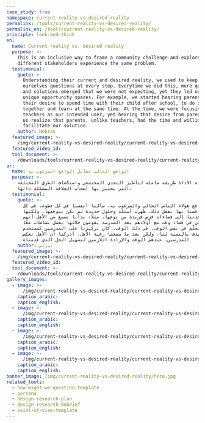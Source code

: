 ```yaml
---
case_study: true
namespace: current-reality-vs-desired-reality
permalink: /tools/current-reality-vs-desired-reality/
permalink_en: /tools/current-reality-vs-desired-reality/
principle: look-and-think
en:
  name: Current reality vs. desired reality
  purpose: >-
    This is an inclusive way to frame a community challenge and explore how
    different stakeholders experience the same problem.
  testimonial:
    quote: >-
      Understanding their current and desired reality, we used to keep asking
      ourselves questions at every step. Everytime we did this, more questions
      and solutions emerged that we were not expecting, yet they led us to
      unique opportunity spaces. For example, we started hearing parents state
      their desire to spend time with their child after school, to do something
      together and learn at the same time. At the time, we were focusing on
      teachers as our intended user, yet hearing that desire from parents made
      us realize that parents, unlike teachers, had the time and willingness to
      facilitate our solution.
    author: Nebras
  featured_image: >-
    /img/current-reality-vs-desired-reality/current-reality-vs-desired-reality-en.jpg
  featured_video_id:
  tool_document: >-
    /downloads/tools/current-reality-vs-desired-reality/current-reality-vs-desired-reality-en.pdf
ar:
  name: الواقع الحالي مقابل الواقع المرغوب به
  purpose: >-
    تعد هذه الأداة طريقة شاملة لتأطير التحدي المجتمعي واستكشاف الطرق المختلفة
    التي يختبر بها أصحاب العلاقة المشكلة ذاتها.
  testimonial:
    quote: >-
      لفهم واقع هؤلاء الناس الحالي والمرغوب به، سألنا أنفسنا في كل خطوة. في كل
      مرة قمنا بها بفعل ذلك، ظهرت أسئلة وحلول جديدة لم نكن نتوقعها، ولكنها
      أخذتنا إلى فضاءات فرص فريدة من نوعها. مثلًا، بدأنا نسمع من الأهل أنهم
      يرغبون في قضاء وقت مع أولادهم بعد المدرسة يقومون خلالها بعمل نشاطات معًا
      والتعلّم في نفس الوقت. في ذلك الوقت، كان تركيزنا على المدرسين كمستخدم
      مستهدف بالنسبة لنا، ولكن بعد ما سمعنا رغبة الأهل، أدركنا أن الأهل بعكس
      المدرسين، عندهم الوقت والإرادة اللازمين لتسهيل الحل الذي قدمناه
    author: نبراس
  featured_image: >-
    /img/current-reality-vs-desired-reality/current-reality-vs-desired-reality-ar.jpg
  featured_video_id:
  tool_document: >-
    /downloads/tools/current-reality-vs-desired-reality/current-reality-vs-desired-reality-ar.pdf
gallery_images:
  - image: >-
      /img/current-reality-vs-desired-reality/current-reality-vs-desired-reality2.jpg
    caption_arabic:
    caption_english:
  - image: >-
      /img/current-reality-vs-desired-reality/current-reality-vs-desired-reality3.jpg
    caption_arabic:
    caption_english:
  - image: >-
      /img/current-reality-vs-desired-reality/current-reality-vs-desired-reality4.jpg
    caption_arabic:
    caption_english:
  - image: >-
      /img/current-reality-vs-desired-reality/current-reality-vs-desired-reality5.jpg
    caption_arabic:
    caption_english:
banner_image: /img/current-reality-vs-desired-reality/hero.jpg
related_tools:
  - how-might-we-question-template
  - persona
  - design-research-plan
  - design-research-debrief
  - point-of-view-template
---
```


